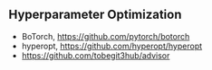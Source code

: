 ## Hyperparameter Optimization
- BoTorch, https://github.com/pytorch/botorch
- hyperopt, https://github.com/hyperopt/hyperopt
- https://github.com/tobegit3hub/advisor
